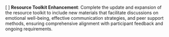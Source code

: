 [ ] **Resource Toolkit Enhancement**: Complete the update and expansion of the resource toolkit to include new materials that facilitate discussions on emotional well-being, effective communication strategies, and peer support methods, ensuring comprehensive alignment with participant feedback and ongoing requirements.